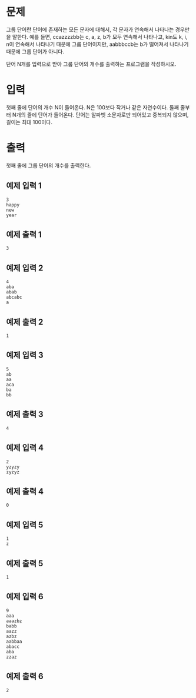 문제
==========
그룹 단어란 단어에 존재하는 모든 문자에 대해서, 각 문자가 연속해서 나타나는 경우만을 말한다. 예를 들면, ccazzzzbb는 c, a, z, b가 모두 연속해서 나타나고, kin도 k, i, n이 연속해서 나타나기 때문에 그룹 단어이지만, aabbbccb는 b가 떨어져서 나타나기 때문에 그룹 단어가 아니다.

단어 N개를 입력으로 받아 그룹 단어의 개수를 출력하는 프로그램을 작성하시오.

입력
===========
첫째 줄에 단어의 개수 N이 들어온다. N은 100보다 작거나 같은 자연수이다. 둘째 줄부터 N개의 줄에 단어가 들어온다. 단어는 알파벳 소문자로만 되어있고 중복되지 않으며, 길이는 최대 100이다.

출력
========
첫째 줄에 그룹 단어의 개수를 출력한다.

예제 입력 1 
------
```
3
happy
new
year
```
예제 출력 1 
-------
```
3
```
예제 입력 2 
---------
```
4
aba
abab
abcabc
a
```
예제 출력 2 
------
```
1
```
예제 입력 3 
-------
```
5
ab
aa
aca
ba
bb
```
예제 출력 3 
-------
```
4
```
예제 입력 4 
--------
```
2
yzyzy
zyzyz
```
예제 출력 4 
-------
```
0
```
예제 입력 5 
-------
```
1
z
```
예제 출력 5 
-------
```
1
```
예제 입력 6 
---------
```
9
aaa
aaazbz
babb
aazz
azbz
aabbaa
abacc
aba
zzaz
```
예제 출력 6 
-----
```
2
```
